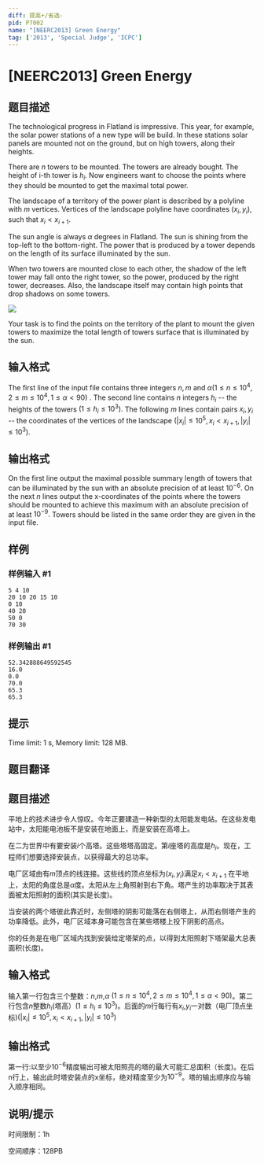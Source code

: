 ```yaml
---
diff: 提高+/省选-
pid: P7002
name: "[NEERC2013] Green Energy"
tag: ['2013', 'Special Judge', 'ICPC']
---
```

# [NEERC2013] Green Energy
## 题目描述



The technological progress in Flatland is impressive. This year, for example, the solar power stations of a new type will be build. In these stations solar panels are mounted not on the ground, but on high towers, along their heights.

There are $n$ towers to be mounted. The towers are already bought. The height of i-th tower is $h_{i}.$ Now engineers want to choose the points where they should be mounted to get the maximal total power.

The landscape of a territory of the power plant is described by a polyline with $m$ vertices. Vertices of the landscape polyline have coordinates $(x_{i}, y_{i}),$ such that $x_{i} < x_{i+1}.$

The sun angle is always $α$ degrees in Flatland. The sun is shining from the top-left to the bottom-right. The power that is produced by a tower depends on the length of its surface illuminated by the sun.

When two towers are mounted close to each other, the shadow of the left tower may fall onto the right tower, so the power, produced by the right tower, decreases. Also, the landscape itself may contain high points that drop shadows on some towers.

![](/upload/images2/ge.png)

Your task is to find the points on the territory of the plant to mount the given towers to maximize the total length of towers surface that is illuminated by the sun.


## 输入格式



The first line of the input file contains three integers $n , m$ and $α (1 \le n \le 10^{4}, 2 \le m \le 10^{4}, 1 \le α < 90)$ . The second line contains $n$ integers $h_{i}$ -- the heights of the towers $(1 \le h_{i} \le 10^{3}).$ The following $m$ lines contain pairs $x_{i}, y_{i}$ -- the coordinates of the vertices of the landscape $(|x_{i}| \le 10^{5}, x_{i} < x_{i+1}, |y_{i}| \le 10^{3}).$


## 输出格式



On the first line output the maximal possible summary length of towers that can be illuminated by the sun with an absolute precision of at least $10^{-6}.$ On the next $n$ lines output the x-coordinates of the points where the towers should be mounted to achieve this maximum with an absolute precision of at least $10^{-9}.$ Towers should be listed in the same order they are given in the input file.


## 样例

### 样例输入 #1
```
5 4 10
20 10 20 15 10
0 10
40 20
50 0
70 30

```
### 样例输出 #1
```
52.342888649592545
16.0
0.0
70.0
65.3
65.3

```
## 提示

Time limit: 1 s, Memory limit: 128 MB. 


## 题目翻译

## 题目描述 ##
平地上的技术进步令人惊叹。今年正要建造一种新型的太阳能发电站。在这些发电站中，太阳能电池板不是安装在地面上，而是安装在高塔上。

在二为世界中有要安装$i$个高塔。这些塔塔高固定。第$i$座塔的高度是$h_i$。现在，工程师们想要选择安装点，以获得最大的总功率。

电厂区域由有$m$顶点的线连接。这些线的顶点坐标为$(x_i,y_i)$满足$x_i<x_{i+1}$
在平地上，太阳的角度总是$\alpha$度。太阳从左上角照射到右下角。塔产生的功率取决于其表面被太阳照射的面积(其实是长度)。

当安装的两个塔彼此靠近时，左侧塔的阴影可能落在右侧塔上，从而右侧塔产生的功率降低。此外，电厂区域本身可能包含在某些塔楼上投下阴影的高点。

你的任务是在电厂区域内找到安装给定塔架的点，以得到太阳照射下塔架最大总表面积(长度)。

## 输入格式 ##

输入第一行包含三个整数：$n$,$m$,$\alpha$ $(1 \le n \le 10^4,2 \le m \le 10^4,1 \le \alpha <90)$。第二行包含$n$整数$h_i$(塔高）$(1 \le h_i \le 10^3)$。后面的$m$行每行有$x_i$,$y_i$一对数（电厂顶点坐标)$(|x_i|\le 10^5,x_i < x_{i+1},|y_i|\le 10^3)$

## 输出格式 ##

第一行:以至少$10^{-6}$精度输出可被太阳照亮的塔的最大可能汇总面积（长度)。在后n行上，输出此时塔安装点的x坐标，绝对精度至少为$10^{-9}$。塔的输出顺序应与输入顺序相同。

## 说明/提示 ##
时间限制：1h

空间顺序：128PB
